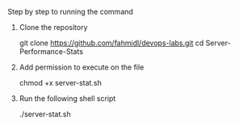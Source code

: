 Step by step to running the command

1. Clone the repository

    git clone https://github.com/fahmidl/devops-labs.git
    cd Server-Performance-Stats

2. Add permission to execute on the file

    chmod +x server-stat.sh

3. Run the following shell script

    ./server-stat.sh
